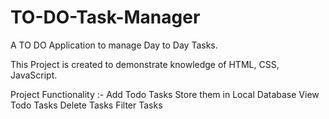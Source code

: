 # TO-DO-Task-Manager
A TO DO Application to manage Day to Day Tasks.

This Project is created to demonstrate knowledge of HTML, CSS, JavaScript.

Project Functionality :-
Add Todo Tasks
Store them in Local Database
View Todo Tasks
Delete Tasks
Filter Tasks
